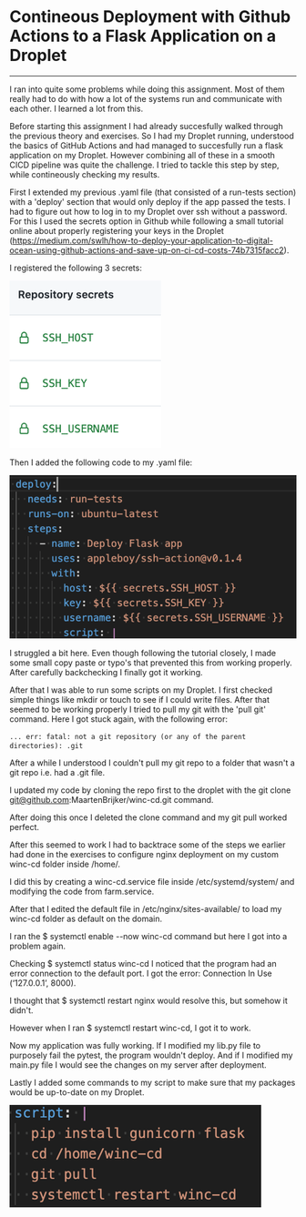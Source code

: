 # Contineous Deployment with Github Actions to a Flask Application on a Droplet
---

I ran into quite some problems while doing this assignment. Most of them really had to do with how a lot of the systems run and communicate with each other. I learned a lot from this.

Before starting this assignment I had already succesfully walked through the previous theory and exercises. So I had my Droplet running, understood the basics of GitHub Actions and had managed to succesfully run a flask application on my Droplet. However combining all of these in a smooth CICD pipeline was quite the challenge. I tried to tackle this step by step, while contineously checking my results.  
 
First I extended my previous .yaml file (that consisted of a run-tests section) with a 'deploy' section that would only deploy if the app passed the tests. I had to figure out how to log in to my Droplet over ssh without a password. For this I used the secrets option in Github while following a small tutorial online about properly registering your keys in the Droplet (https://medium.com/swlh/how-to-deploy-your-application-to-digital-ocean-using-github-actions-and-save-up-on-ci-cd-costs-74b7315facc2).

I registered the following 3 secrets:

![](/pics/secrets.png?raw=true)

Then I added the following code to my .yaml file:

![](/pics/yaml-code.png?raw=true)

I struggled a bit here. Even though following the tutorial closely, I made some small copy paste or typo's that prevented this from working properly. After carefully backchecking I finally got it working. 

After that I was able to run some scripts on my Droplet. I first checked simple things like mkdir or touch to see if I could write files. After that seemed to be working properly I tried to pull my git with the 'pull git' command. Here I got stuck again, with the following error:

```
... err: fatal: not a git repository (or any of the parent directories): .git
```

After a while I understood I couldn't pull my git repo to a folder that wasn't a git repo i.e. had a .git file.

I updated my code by cloning the repo first to the droplet with the git clone git@github.com:MaartenBrijker/winc-cd.git command.

After doing this once I deleted the clone command and my git pull worked perfect.

After this seemed to work I had to backtrace some of the steps we earlier had done in the exercises to configure nginx deployment on my custom winc-cd folder inside /home/.

I did this by creating a winc-cd.service file inside /etc/systemd/system/ and modifying the code from farm.service.

After that I edited the default file in /etc/nginx/sites-available/ to load my winc-cd folder as default on the domain.

I ran the $ systemctl enable --now winc-cd command but here I got into a problem again.

Checking $ systemctl status winc-cd I noticed that the program had an error connection to the default port. I got the error: Connection In Use (‘127.0.0.1’, 8000).

I thought that $ systemctl restart nginx would resolve this, but somehow it didn't.

However when I ran $ systemctl restart winc-cd, I got it to work.

Now my application was fully working. If I modified my lib.py file to purposely fail the pytest, the program wouldn't deploy. And if I modified my main.py file I would see the changes on my server after deployment.

Lastly I added some commands to my script to make sure that my packages would be up-to-date on my Droplet.

![](/pics/script.png?raw=true)
